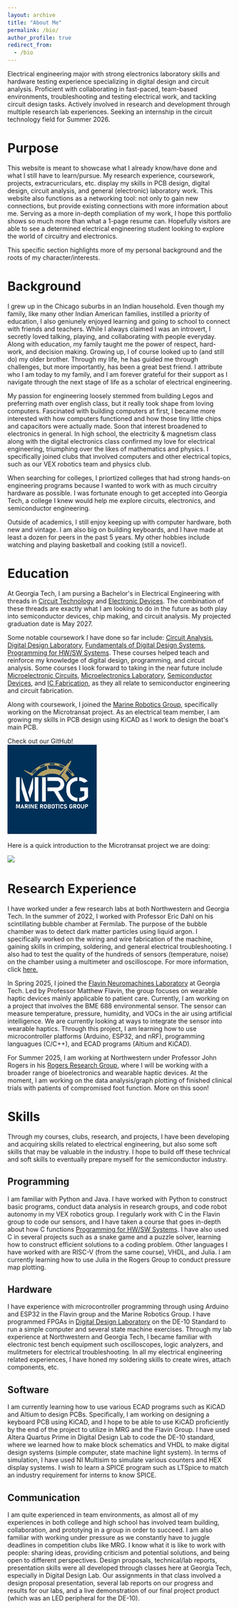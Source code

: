 ```yaml
---
layout: archive
title: "About Me"
permalink: /bio/
author_profile: true
redirect_from:
  - /bio
---
```

Electrical engineering major with strong electronics laboratory skills and hardware testing experience specializing in digital design and circuit analysis. Proficient with collaborating in fast-paced, team-based environments, troubleshooting and testing electrical work, and tackling circuit design tasks. Actively involved in research and development through multiple research lab experiences. Seeking an internship in the circuit technology field for Summer 2026.

Purpose
====
This website is meant to showcase what I already know/have done and what I still have to learn/pursue. My research experience, coursework, projects, extracurriculars, etc. display my skills in PCB design, digital design, circuit analysis, and general (electronic) laboratory work. This website also functions as a networking tool: not only to gain new connections, but provide existing connections with more information about me. Serving as a more in-depth compliation of my work, I hope this portfolio shows so much more than what a 1-page resume can. Hopefully visitors are able to see a determined electrical engineering student looking to explore the world of circuitry and electronics. 

This specific section highlights more of my personal background and the roots of my character/interests.

Background
====
I grew up in the Chicago suburbs in an Indian household. Even though my family, like many other Indian American families, instilled a priority of education, I also geniunely enjoyed learning and going to school to connect with friends and teachers. While I always claimed I was an introvert, I secretly loved talking, playing, and collaborating with people everyday. Along with education, my family taught me the power of respect, hard-work, and decision making. Growing up, I of course looked up to (and still do) my older brother. Through my life, he has guided me through challenges, but more importantly, has been a great best friend. I attribute who I am today to my family, and I am forever grateful for their support as I navigate through the next stage of life as a scholar of electrical engineering. 

My passion for engineering loosely stemmed from building Legos and preferring math over english class, but it really took shape from loving computers. Fascinated with building computers at first, I became more interested with how computers functioned and how those tiny little chips and capacitors were actually made. Soon that interest broadened to electronics in general. In high school, the electricity & magnetism class along with the digital electronics class confirmed my love for electrical engineering, triumphing over the likes of mathematics and physics. I specifically joined clubs that involved computers and other electrical topics, such as our VEX robotics team and physics club. 

When searching for colleges, I priortized colleges that had strong hands-on engineering programs because I wanted to work with as much circuitry hardware as possible. I was fortunate enough to get accepted into Georgia Tech, a college I knew would help me explore circuits, electronics, and semiconductor engineering. 

Outside of academics, I still enjoy keeping up with computer hardware, both new and vintage. I am also big on building keyboards, and I have made at least a dozen for peers in the past 5 years. My other hobbies include watching and playing basketball and cooking (still a novice!). 


Education
====
At Georgia Tech, I am pursing a Bachelor's in Electrical Engineering with threads in [Circuit Technology](https://ece.gatech.edu/circuit-technology-thread) and [Electronic Devices](https://ece.gatech.edu/electronic-optoelectronic-devices-thread). The combination of these threads are exactly what I am looking to do in the future as both play into semiconductor devices, chip making, and circuit analysis. My projected graduation date is May 2027.

Some notable coursework I have done so far include: [Circuit Analysis](https://ece.gatech.edu/courses/ece2040), [Digital Design Laboratory](https://ece.gatech.edu/courses/ece2031), [Fundamentals of Digital Design Systems](https://ece.gatech.edu/courses/ece2020), [Programming for HW/SW Systems](https://ece.gatech.edu/courses/ece2035). These courses helped teach and reinforce my knowledge of digital design, programming, and circuit analysis. Some courses I look forward to taking in the near future include [Microelectronic Circuits](https://ece.gatech.edu/courses/ece3040), [Microelectronics Laboratory](https://ece.gatech.edu/courses/ece3043), [Semiconductor Devices](https://ece.gatech.edu/courses/ece3450), and [IC Fabrication](https://ece.gatech.edu/courses/ece4452), as they all relate to semiconductor engineering and circuit fabrication.

Along with coursework, I joined the [Marine Robotics Group](https://www.gt-mrg.org/about), specifically working on the Microtransat project. As an electrical team member, I am growing my skills in PCB design using KiCAD as I work to design the boat's main PCB. 

Check out our GitHub!\
[![mrg](/images/mrg.png)](https://github.com/gt-marine-robotics-group) 

Here is a quick introduction to the Microtransat project we are doing:

[![](https://markdown-videos-api.jorgenkh.no/youtube/F39G02bMFhE?si=OtCjlG09Ebsj5nz9)](https://youtu.be/F39G02bMFhE?si=OtCjlG09Ebsj5nz9)

Research Experience
====
I have worked under a few research labs at both Northwestern and Georgia Tech. In the summer of 2022, I worked with Professor Eric Dahl on his scintillating bubble chamber at Fermilab. The purpose of the bubble chamber was to detect dark matter particles using liquid argon. I specifically worked on the wiring and wire fabrication of the machine, gaining skills in crimping, soldering, and general electrical troubleshooting. I also had to test the quality of the hundreds of sensors (temperature, noise) on the chamber using a multimeter and oscilloscope. For more information, click [here.](https://arxiv.org/abs/2207.12400)

In Spring 2025, I joined the [Flavin Neuromachines Laboratory](https://flavinlab.io/) at Georgia Tech. Led by Professor Matthew Flavin, the group focuses on wearable haptic devices mainly applicable to patient care. Currently, I am working on a project that involves the BME 688 environmental sensor. The sensor can measure temperature, pressure, humidity, and VOCs in the air using artificial intelligence. We are currently looking at ways to integrate the sensor into wearable haptics. Through this project, I am learning how to use microcontroller platforms (Arduino, ESP32, and nRF), programming languagues (C/C++), and ECAD programs (Altium and KiCAD). 

For Summer 2025, I am working at Northwestern under Professor John Rogers in his [Rogers Research Group](https://rogersgroup.northwestern.edu/), where I will be working with a broader range of bioelectronics and wearable haptic devices. At the moment, I am working on the data analysis/graph plotting of finished clinical trials with patients of compromised foot function. More on this soon!

Skills
====
Through my courses, clubs, research, and projects, I have been developing and acquiring skills related to electrical engineering, but also some soft skills that may be valuable in the industry. I hope to build off these technical and soft skills to eventually prepare myself for the semiconductor industry.

Programming
----
I am familiar with Python and Java. I have worked with Python to construct basic programs, conduct data analysis in research groups, and code robot autonomy in my VEX robotics group. I regularly work with C in the Flavin group to code our sensors, and I have taken a course that goes in-depth about how C functions [Programming for HW/SW Systems](https://ece.gatech.edu/courses/ece2035). I have also used C in several projects such as a snake game and a puzzle solver, learning how to construct efficient solutions to a coding problem. Other languages I have worked with are RISC-V (from the same course), VHDL, and Julia. I am currently learning how to use Julia in the Rogers Group to conduct pressure map plotting. 

Hardware
----
I have experience with microcontroller programming through using Arduino and ESP32 in the Flavin group and the Marine Robotics Group. I have programmed FPGAs in [Digital Design Laboratory](https://ece.gatech.edu/courses/ece2031) on the DE-10 Standard to run a simple computer and several state machine exercises. Through my lab experience at Northwestern and Georgia Tech, I became familiar with electronic test bench equipment such oscilloscopes, logic analyzers, and mulitmeters for electrical troubleshooting. In all my electrical engineering related experiences, I have honed my soldering skills to create wires, attach components, etc. 

Software
----
I am currently learning how to use various ECAD programs such as KiCAD and Altium to design PCBs. Specifically, I am working on designing a keyboard PCB using KiCAD, and I hope to be able to use KiCAD proficiently by the end of the project to utilize in MRG and the Flavin Group. I have used Altera Quartus Prime in Digital Design Lab to code the DE-10 standard, where we learned how to make block schematics and VHDL to make digital design systems (simple computer, state machine light system). In terms of simulation, I have used NI Multisim to simulate various counters and HEX display systems. I wish to learn a SPICE program such as LTSpice to match an industry requirement for interns to know SPICE. 

Communication
----
I am quite experienced in team environments, as almost all of my experiences in both college and high school has involved team building, collaboration, and prototying in a group in order to succeed. I am also familiar with working under pressure as we constantly have to juggle deadlines in competition clubs like MRG. I know what it is like to work with people: sharing ideas, providing criticism and potential solutions, and being open to different perspectives. Design proposals, technical/lab reports, presentation skills were all developed through classes here at Georgia Tech, especially in Digital Design Lab. Our assignments in that class involved a design proposal presentation, several lab reports on our progress and results for our labs, and a live demonstration of our final project product (which was an LED peripheral for the DE-10). 






